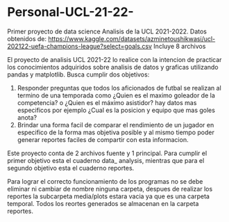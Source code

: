 # Personal-UCL-21-22-

Primer proyecto de data science
Analisis de la UCL 2021-2022.
Datos obtenidos de: https://www.kaggle.com/datasets/azminetoushikwasi/ucl-202122-uefa-champions-league?select=goals.csv
Incluye 8 archivos

El proyecto de analisis UCL 2021-22 lo realice con la intencion de practicar los conocimientos adquiridos sobre analisis de datos y graficas utilizando pandas y matplotlib. Busca cumplir dos objetivos: 
1) Responder preguntas que todos los aficionados de futbal se realizan al termino de una temporada como ¿Quien es el maximo goleador de la competencia? o ¿Quien es el máximo asistidor? hay datos mas especificos por ejemplo ¿Cual es la posicion y equipo que mas goles anota? 
2) Brindar una forma facil de comparar el rendimiento de un jugador en especifico de la forma mas objetiva posible y al mismo tiempo poder generar reportes faciles de compartir con esta informacion.

Este proyecto conta de 2 archivos fuente y 1 principal. Para cumplir el primer objetivo esta el cuaderno data_ analysis, mientras que para el segundo objetivo esta el cuaderno reportes. 

Para lograr el correcto funcionamiento de los programas no se debe eliminar ni cambiar de nombre ninguna carpeta, despues de realizar los reportes la subcarpeta media/plots estara vacia ya que es una carpeta temporal. Todos los reortes generados se almacenan en la carpeta reportes.
